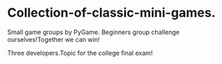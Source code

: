# Collection-of-classic-mini-games.
Small game groups by PyGame. Beginners group challenge ourselves!Together we can win!

Three developers.Topic for the college final exam!
